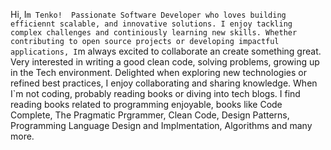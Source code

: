 Hi, I`m Tenko! 
Passionate Software Developer who loves building efficiennt scalable, and innovative solutions.
I enjoy tackling complex challenges and continiously learning new skills.
Whether contributing to open source projects or developing impactful applications, I`m always excited to collaborate an create something great.
Very interested in writing a good clean code, solving problems, growing up in the Tech environment.
Delighted when exploring new technologies or refined best practices, I enjoy collaborating and sharing knowledge. When I`m not coding, probably reading books or diving into tech blogs.
I find reading books related to programming enjoyable, books like Code Complete, The Pragmatic Prgrammer, Clean Code, Design Patterns, Programming Language Design and Implmentation, Algorithms and many more.

